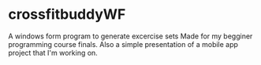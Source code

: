 # crossfitbuddyWF
A windows form program to generate excercise sets
Made for my begginer programming course finals.
Also a simple presentation of a mobile app project that I'm working on.
